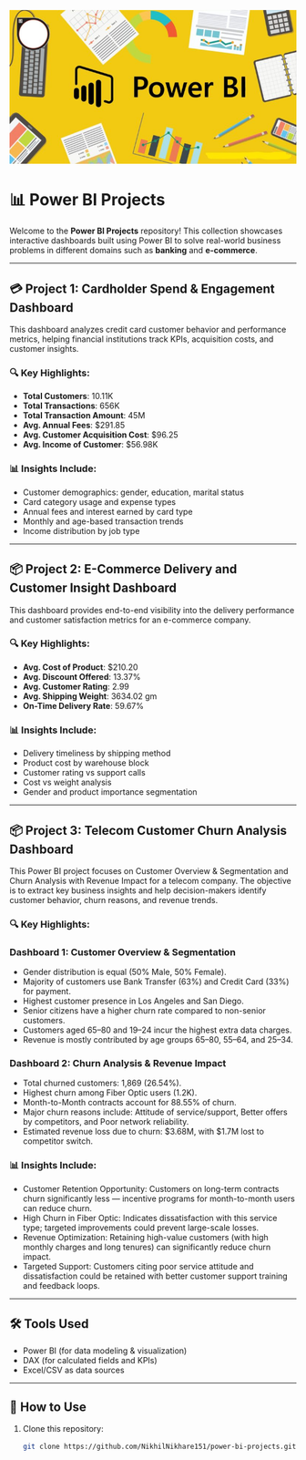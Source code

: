 ![Power BI Dashboard](images/power_bi.jpg)

# 📊 Power BI Projects

Welcome to the **Power BI Projects** repository! This collection showcases interactive dashboards built using Power BI to solve real-world business problems in different domains such as **banking** and **e-commerce**.

---

## 💳 Project 1: Cardholder Spend & Engagement Dashboard

This dashboard analyzes credit card customer behavior and performance metrics, helping financial institutions track KPIs, acquisition costs, and customer insights.

### 🔍 Key Highlights:
- **Total Customers**: 10.11K
- **Total Transactions**: 656K
- **Total Transaction Amount**: 45M
- **Avg. Annual Fees**: \$291.85
- **Avg. Customer Acquisition Cost**: \$96.25
- **Avg. Income of Customer**: \$56.98K

### 📊 Insights Include:
- Customer demographics: gender, education, marital status
- Card category usage and expense types
- Annual fees and interest earned by card type
- Monthly and age-based transaction trends
- Income distribution by job type

---

## 📦 Project 2: E-Commerce Delivery and Customer Insight Dashboard

This dashboard provides end-to-end visibility into the delivery performance and customer satisfaction metrics for an e-commerce company.

### 🔍 Key Highlights:
- **Avg. Cost of Product**: \$210.20
- **Avg. Discount Offered**: 13.37%
- **Avg. Customer Rating**: 2.99
- **Avg. Shipping Weight**: 3634.02 gm
- **On-Time Delivery Rate**: 59.67%

### 📊 Insights Include:
- Delivery timeliness by shipping method
- Product cost by warehouse block
- Customer rating vs support calls
- Cost vs weight analysis
- Gender and product importance segmentation

---

## 📦 Project 3: Telecom Customer Churn Analysis Dashboard

This Power BI project focuses on Customer Overview & Segmentation and Churn Analysis with Revenue Impact for a telecom company. The objective is to extract key business insights and help decision-makers identify customer behavior, churn reasons, and revenue trends.

### 🔍 Key Highlights:

### Dashboard 1: Customer Overview & Segmentation
- Gender distribution is equal (50% Male, 50% Female).
- Majority of customers use Bank Transfer (63%) and Credit Card (33%) for payment.
- Highest customer presence in Los Angeles and San Diego.
- Senior citizens have a higher churn rate compared to non-senior customers.
- Customers aged 65–80 and 19–24 incur the highest extra data charges.
- Revenue is mostly contributed by age groups 65–80, 55–64, and 25–34.

### Dashboard 2: Churn Analysis & Revenue Impact
- Total churned customers: 1,869 (26.54%).
- Highest churn among Fiber Optic users (1.2K).
- Month-to-Month contracts account for 88.55% of churn.
- Major churn reasons include: Attitude of service/support, Better offers by competitors, and Poor network reliability.
- Estimated revenue loss due to churn: $3.68M, with $1.7M lost to competitor switch.

### 📊 Insights Include:
- Customer Retention Opportunity: Customers on long-term contracts churn significantly less — incentive programs for month-to-month users can reduce churn.
- High Churn in Fiber Optic: Indicates dissatisfaction with this service type; targeted improvements could prevent large-scale losses.
- Revenue Optimization: Retaining high-value customers (with high monthly charges and long tenures) can significantly reduce churn impact.
- Targeted Support: Customers citing poor service attitude and dissatisfaction could be retained with better customer support training and feedback loops.

----

## 🛠️ Tools Used

- Power BI (for data modeling & visualization)
- DAX (for calculated fields and KPIs)
- Excel/CSV as data sources

---

## 🚀 How to Use

1. Clone this repository:
   ```bash
   git clone https://github.com/NikhilNikhare151/power-bi-projects.git


